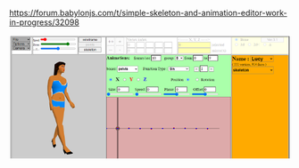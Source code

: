 https://forum.babylonjs.com/t/simple-skeleton-and-animation-editor-work-in-progress/32098

![Model](https://github.com/libero-51/Alive/blob/main/Alive/_Script/Lucy.png)
